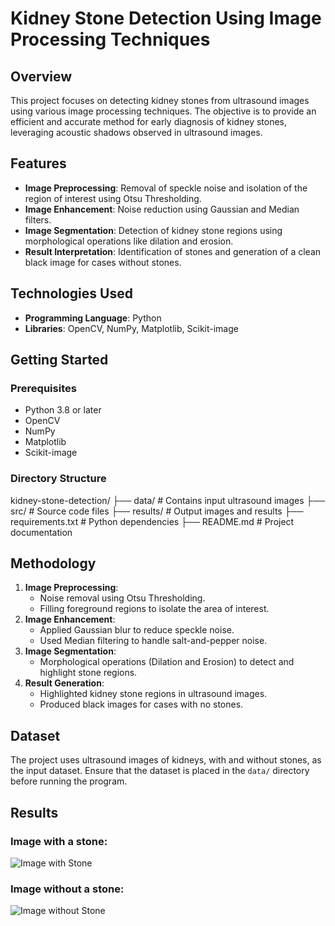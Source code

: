 # Kidney Stone Detection Using Image Processing Techniques

## Overview
This project focuses on detecting kidney stones from ultrasound images using various image processing techniques. The objective is to provide an efficient and accurate method for early diagnosis of kidney stones, leveraging acoustic shadows observed in ultrasound images.

## Features
- **Image Preprocessing**: Removal of speckle noise and isolation of the region of interest using Otsu Thresholding.  
- **Image Enhancement**: Noise reduction using Gaussian and Median filters.  
- **Image Segmentation**: Detection of kidney stone regions using morphological operations like dilation and erosion.  
- **Result Interpretation**: Identification of stones and generation of a clean black image for cases without stones.  

## Technologies Used
- **Programming Language**: Python  
- **Libraries**: OpenCV, NumPy, Matplotlib, Scikit-image  



## Getting Started

### Prerequisites
- Python 3.8 or later  
- OpenCV  
- NumPy  
- Matplotlib  
- Scikit-image  

### Directory Structure
kidney-stone-detection/
├── data/                  # Contains input ultrasound images
├── src/                   # Source code files
├── results/               # Output images and results
├── requirements.txt       # Python dependencies
├── README.md              # Project documentation

## Methodology
1. **Image Preprocessing**:  
   - Noise removal using Otsu Thresholding.  
   - Filling foreground regions to isolate the area of interest.  
2. **Image Enhancement**:  
   - Applied Gaussian blur to reduce speckle noise.  
   - Used Median filtering to handle salt-and-pepper noise.  
3. **Image Segmentation**:  
   - Morphological operations (Dilation and Erosion) to detect and highlight stone regions.  
4. **Result Generation**:  
   - Highlighted kidney stone regions in ultrasound images.  
   - Produced black images for cases with no stones.

## Dataset
The project uses ultrasound images of kidneys, with and without stones, as the input dataset. Ensure that the dataset is placed in the `data/` directory before running the program.


## Results
### Image with a stone:
![Image with Stone](results/image_with_stone.png)

### Image without a stone:
![Image without Stone](results/image_without_stone.png)

